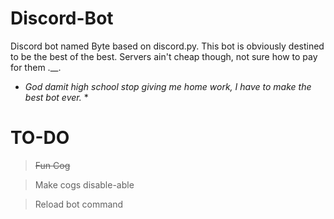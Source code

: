 # Discord-Bot
Discord bot named Byte based on discord.py. This bot is obviously destined to be the best of the best. Servers ain't cheap though,
not sure how to pay for them .__.

* *God damit high school stop giving me home work, I have to make the best bot ever.* *

# TO-DO
> ~~Fun Cog~~

> Make cogs disable-able

> Reload bot command
